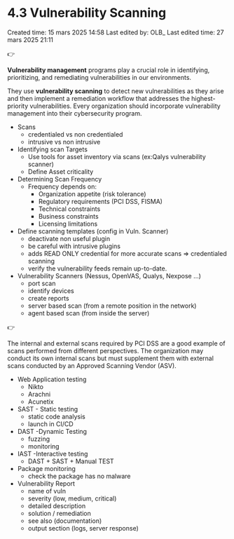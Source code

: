 # 4.3 Vulnerability Scanning

Created time: 15 mars 2025 14:58
Last edited by: OLB_
Last edited time: 27 mars 2025 21:11

<aside>
👉

**Vulnerability management** programs play a crucial role in identifying,
prioritizing, and remediating vulnerabilities in our environments.

They use **vulnerability scanning** to detect new vulnerabilities as they
arise and then implement a remediation workflow that addresses the
highest-priority vulnerabilities. Every organization should incorporate
vulnerability management into their cybersecurity program.

</aside>

- Scans
    - credentialed vs non credentialed
    - intrusive vs non intrusive
- Identifying scan Targets
    - Use tools for asset inventory via scans (ex:Qalys vulnerability scanner)
    - Define Asset criticality
- Determining Scan Frequency
    - Frequency depends on:
        - Organization appetite (risk tolerance)
        - Regulatory requirements (PCI DSS, FISMA)
        - Technical constraints
        - Business constraints
        - Licensing limitations
- Define scanning templates (config in Vuln. Scanner)
    - deactivate non useful plugin
    - be careful with intrusive plugins
    - adds READ ONLY credential for more accurate scans ⇒ credentialed scanning
    - verify the vulnerability feeds remain up-to-date.
- Vulnerability Scanners (Nessus, OpenVAS, Qualys, Nexpose …)
    - port scan
    - identify devices
    - create reports
    - server based scan (from a remote position in the network)
    - agent based scan (from inside the server)

<aside>
👉

The internal and external scans required by PCI DSS
are a good example of scans performed from different perspectives.
The organization may conduct its own internal scans but must
supplement them with external scans conducted by an Approved
Scanning Vendor (ASV).

</aside>

- Web Application testing
    - Nikto
    - Arachni
    - Acunetix
- SAST - Static testing
    - static code analysis
    - launch in CI/CD
- DAST -Dynamic Testing
    - fuzzing
    - monitoring
- IAST -Interactive testing
    - DAST + SAST + Manual TEST
- Package monitoring
    - check the package has no malware
- Vulnerability Report
    - name of vuln
    - severity (low, medium, critical)
    - detailed description
    - solution / remediation
    - see also (documentation)
    - output section (logs, server response)